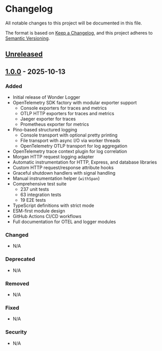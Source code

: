 # Changelog

All notable changes to this project will be documented in this file.

The format is based on [Keep a Changelog](https://keepachangelog.com/en/1.0.0/),
and this project adheres to [Semantic Versioning](https://semver.org/spec/v2.0.0.html).

## [Unreleased]

## [1.0.0] - 2025-10-13

### Added
- Initial release of Wonder Logger
- OpenTelemetry SDK factory with modular exporter support
  - Console exporters for traces and metrics
  - OTLP HTTP exporters for traces and metrics
  - Jaeger exporter for traces
  - Prometheus exporter for metrics
- Pino-based structured logging
  - Console transport with optional pretty printing
  - File transport with async I/O via worker threads
  - OpenTelemetry OTLP transport for log aggregation
- OpenTelemetry trace context plugin for log correlation
- Morgan HTTP request logging adapter
- Automatic instrumentation for HTTP, Express, and database libraries
- Custom HTTP request/response attribute hooks
- Graceful shutdown handlers with signal handling
- Manual instrumentation helper (`withSpan`)
- Comprehensive test suite
  - 237 unit tests
  - 63 integration tests
  - 19 E2E tests
- TypeScript definitions with strict mode
- ESM-first module design
- GitHub Actions CI/CD workflows
- Full documentation for OTEL and logger modules

### Changed
- N/A

### Deprecated
- N/A

### Removed
- N/A

### Fixed
- N/A

### Security
- N/A

[Unreleased]: https://github.com/jenova-marie/wonder-logger/compare/v1.0.0...HEAD
[1.0.0]: https://github.com/jenova-marie/wonder-logger/releases/tag/v1.0.0
